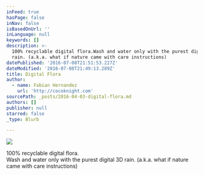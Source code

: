 ```yaml
---
inFeed: true
hasPage: false
inNav: false
isBasedOnUrl: ''
inLanguage: null
keywords: []
description: >-
  100% recyclable digital flora.Wash and water only with the purest digital 3D
  rain. (a.k.a. what if nature came with care instructions)
datePublished: '2016-07-08T21:51:53.227Z'
dateModified: '2016-07-08T21:49:13.289Z'
title: Digital Flora
author:
  - name: Fabian Hernandez
    url: 'http://cocoknight.com'
sourcePath: _posts/2016-04-03-digital-flora.md
authors: []
publisher: null
starred: false
_type: Blurb

---
```

![](https://the-grid-user-content.s3-us-west-2.amazonaws.com/e998a191-515a-4132-bdb9-dba09167410c.png)

100% recyclable digital flora.  
Wash and water only with the purest digital 3D rain. (a.k.a. what if nature came with care instructions)